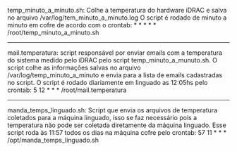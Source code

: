 temp_minuto_a_minuto.sh: Colhe a temperatura do hardware iDRAC e salva no arquivo /var/log/tem_minuto_a_minuto.log
O script é rodado de minuto a minuto em cofre de acordo com o crontab: * * * * *  /root/temp_minuto_a_minuto.sh

-----------------------------------

mail.temperatura: script responsável por enviar emails com a temperatura do sistema medido pelo iDRAC pelo script temp_minuto_a_munuto.sh.
O script colhe as informações salvas no arquivo /var/log/temp_minuto_a_minuto e envia para a lista de emails cadastradas no script.
O script é rodado diariamente em linguado as 12:05hs pelo crontab: 5 12 * * * /root/mail.temperatura

----------------------------------

manda_temps_linguado.sh: Script que envia os arquivos de temperatura coletados para a máquina linguado, isso se faz necessário pois a temperatura não pode ser coletada diretamente da máquina linguado.
Esse script roda às 11:57 todos os dias na máquina cofre pelo crontab: 57 11 * * * /opt/manda_temps_linguado.sh
